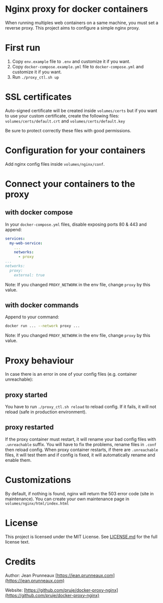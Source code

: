 # Nginx proxy for docker containers

When running multiples web containers on a same machine, you must set a reverse proxy.
This project aims to configure a simple nginx proxy.

# First run
1. Copy `env.example` file to `.env` and customize it if you want.
2. Copy `docker-compose.example.yml` file to `docker-compose.yml` and customize it if you want.
3. Run `./proxy_ctl.sh up`

# SSL certificates
Auto-signed certificate will be created inside `volumes/certs` but if you want to use
your custom certificate, create the following files:
`volumes/certs/default.crt` and `volumes/certs/default.key`

Be sure to protect correctly these files with good permissions.

# Configuration for your containers
Add nginx config files inside `volumes/nginx/conf`.

# Connect your containers to the proxy
## with docker compose
In your `docker-compose.yml` files, disable exposing ports 80 & 443 and append:
```yaml
services:
  my-web-service:
    ...
    networks:
      - proxy
...
networks:
  proxy:
    external: true
```
Note: If you changed `PROXY_NETWORK` in the env file, change `proxy` by this value.

## with docker commands
Append to your command:
```bash
docker run ... --network proxy ...
```
Note: If you changed `PROXY_NETWORK` in the env file, change `proxy` by this value.

# Proxy behaviour
In case there is an error in one of your config files (e.g. container unreachable):
## proxy started
You have to run `./proxy_ctl.sh reload` to reload config. If it fails, it will not reload (safe in production environment).

## proxy restarted
If the proxy container must restart, it will rename your bad config files with `.unreachable` suffix.
You will have to fix the problems, rename files in `.conf` then reload config.
When proxy container restarts, if there are `.unreachable` files, it will test them and if config is fixed, it will automatically rename and enable them.

# Customizations
By default, if nothing is found, nginx will return the 503 error code (site in maintenance).
You can create your own maintenance page in `volumes/nginx/html/index.html`

# License
This project is licensed under the MIT License. See [LICENSE.md](LICENSE.md) for the full license text.

# Credits
Author: Jean Prunneaux  [https://jean.prunneaux.com](https://jean.prunneaux.com)

Website: [https://github.com/pruje/docker-proxy-nginx](https://github.com/pruje/docker-proxy-nginx)
